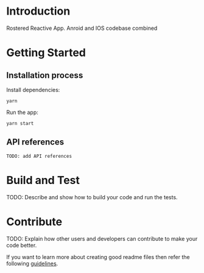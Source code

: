 # Introduction

Rostered Reactive App. Anroid and IOS codebase combined

# Getting Started

## Installation process

Install dependencies:

```
yarn
```

Run the app:

```
yarn start
```

## API references

    TODO: add API references

# Build and Test

TODO: Describe and show how to build your code and run the tests.

# Contribute

TODO: Explain how other users and developers can contribute to make your code better.

If you want to learn more about creating good readme files then refer the following [guidelines](https://docs.microsoft.com/en-us/azure/devops/repos/git/create-a-readme?view=azure-devops).
